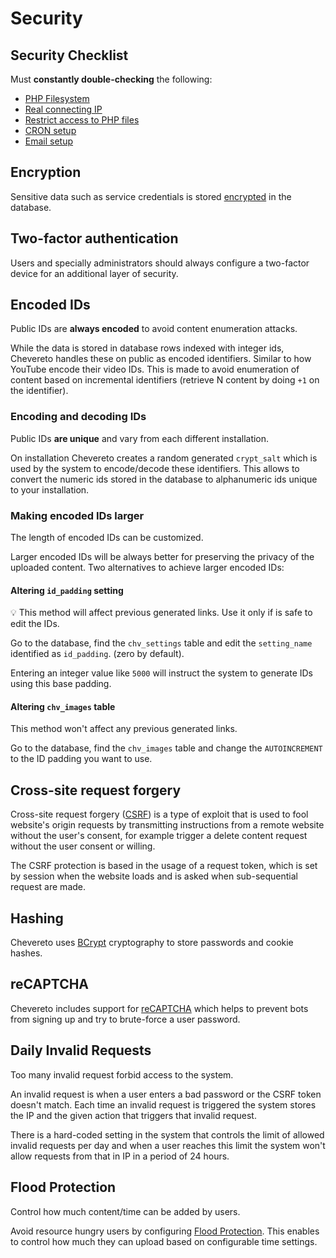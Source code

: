 # Security

## Security Checklist

Must **constantly double-checking** the following:

* [PHP Filesystem](../stack/php.md#filesystem)
* [Real connecting IP](../stack/web-server.md#real-connecting-ip)
* [Restrict access to PHP files](../stack/web-server.md#restrict-php)
* [CRON setup](../stack/cron.md)
* [Email setup](https://v4-admin.chevereto.com/settings/email.html)

## Encryption

Sensitive data such as service credentials is stored [encrypted](encryption.md) in the database.

## Two-factor authentication

Users and specially administrators should always configure a two-factor device for an additional layer of security.

## Encoded IDs

Public IDs are **always encoded** to avoid content enumeration attacks.

While the data is stored in database rows indexed with integer ids, Chevereto handles these on public as encoded identifiers. Similar to how YouTube encode their video IDs. This is made to avoid enumeration of content based on incremental identifiers (retrieve N content by doing `+1` on the identifier).

### Encoding and decoding IDs

Public IDs **are unique** and vary from each different installation.

On installation Chevereto creates a random generated `crypt_salt` which is used by the system to encode/decode these identifiers. This allows to convert the numeric ids stored in the database to alphanumeric ids unique to your installation.

### Making encoded IDs larger

The length of encoded IDs can be customized.

Larger encoded IDs will be always better for preserving the privacy of the uploaded content. Two alternatives to achieve larger encoded IDs:

#### Altering `id_padding` setting

💡 This method will affect previous generated links. Use it only if is safe to edit the IDs.

Go to the database, find the `chv_settings` table and edit the `setting_name` identified as `id_padding`. (zero by default).

Entering an integer value like `5000` will instruct the system to generate IDs using this base padding.

#### Altering `chv_images` table

This method won't affect any previous generated links.

Go to the database, find the `chv_images` table and change the `AUTOINCREMENT` to the ID padding you want to use.

## Cross-site request forgery

Cross-site request forgery ([CSRF](https://en.wikipedia.org/wiki/Cross-site_request_forgery)) is a type of exploit that is used to fool website's origin requests by transmitting instructions from a remote website without the user's consent, for example trigger a delete content request without the user consent or willing.

The CSRF protection is based in the usage of a request token, which is set by session when the website loads and is asked when sub-sequential request are made.

## Hashing

Chevereto uses [BCrypt](https://en.wikipedia.org/wiki/Bcrypt) cryptography to store passwords and cookie hashes.

## reCAPTCHA

Chevereto includes support for [reCAPTCHA](https://v4-admin.chevereto.com/settings/external-services.html#recaptcha) which helps to prevent bots from signing up and try to brute-force a user password.

## Daily Invalid Requests

Too many invalid request forbid access to the system.

An invalid request is when a user enters a bad password or the CSRF token doesn't match. Each time an invalid request is triggered the system stores the IP and the given action that triggers that invalid request.

There is a hard-coded setting in the system that controls the limit of allowed invalid requests per day and when a user reaches this limit the system won't allow requests from that in IP in a period of 24 hours.

## Flood Protection

Control how much content/time can be added by users.

Avoid resource hungry users by configuring [Flood Protection](https://v4-admin.chevereto.com/settings/flood-protection.html). This enables to control how much they can upload based on configurable time settings.
